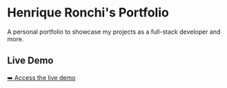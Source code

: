 # Henrique Ronchi's Portfolio

A personal portfolio to showcase my projects as a full-stack developer and more.

## Live Demo

[➡️ Access the live demo](https://hteixeira-dev.github.io/portfolio/)
